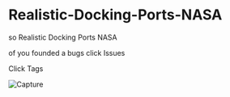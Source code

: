 # Realistic-Docking-Ports-NASA
so Realistic Docking Ports NASA

of you founded a bugs click Issues

Click Tags

![Capture](https://user-images.githubusercontent.com/121486721/215028102-c1b93a67-1523-4a20-85d2-d933213abfd8.PNG)
